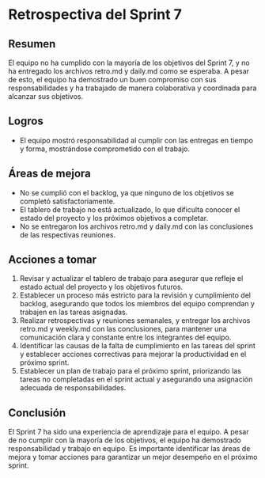 # Retrospectiva del Sprint 7

## Resumen
El equipo no ha cumplido con la mayoría de los objetivos del Sprint 7, y no ha entregado los archivos retro.md y daily.md como se esperaba. A pesar de esto, el equipo ha demostrado un buen compromiso con sus responsabilidades y ha trabajado de manera colaborativa y coordinada para alcanzar sus objetivos.

## Logros
- El equipo mostró responsabilidad al cumplir con las entregas en tiempo y forma, mostrándose comprometido con el trabajo.

## Áreas de mejora
- No se cumplió con el backlog, ya que ninguno de los objetivos se completó satisfactoriamente.
- El tablero de trabajo no está actualizado, lo que dificulta conocer el estado del proyecto y los próximos objetivos a completar.
- No se entregaron los archivos retro.md y daily.md con las conclusiones de las respectivas reuniones.

## Acciones a tomar
1. Revisar y actualizar el tablero de trabajo para asegurar que refleje el estado actual del proyecto y los objetivos futuros.
2. Establecer un proceso más estricto para la revisión y cumplimiento del backlog, asegurando que todos los miembros del equipo comprendan y trabajen en las tareas asignadas.
3. Realizar retrospectivas y reuniones semanales, y entregar los archivos retro.md y weekly.md con las conclusiones, para mantener una comunicación clara y constante entre los integrantes del equipo.
4. Identificar las causas de la falta de cumplimiento en las tareas del sprint y establecer acciones correctivas para mejorar la productividad en el próximo sprint.
5. Establecer un plan de trabajo para el próximo sprint, priorizando las tareas no completadas en el sprint actual y asegurando una asignación adecuada de responsabilidades.

## Conclusión
El Sprint 7 ha sido una experiencia de aprendizaje para el equipo. A pesar de no cumplir con la mayoría de los objetivos, el equipo ha demostrado responsabilidad y trabajo en equipo. Es importante identificar las áreas de mejora y tomar acciones para garantizar un mejor desempeño en el próximo sprint.
